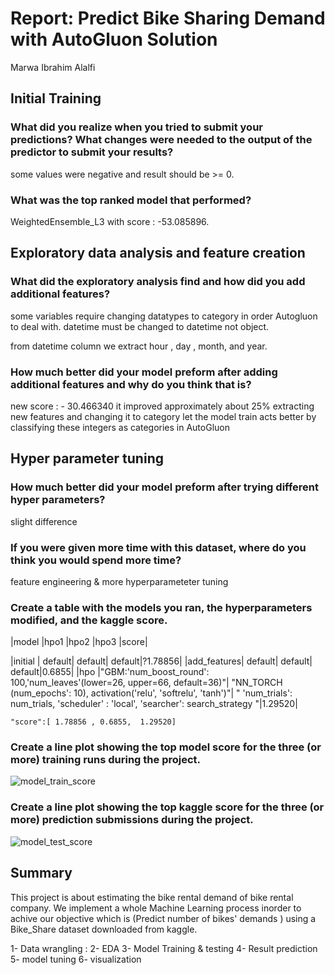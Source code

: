 # Report: Predict Bike Sharing Demand with AutoGluon Solution
Marwa Ibrahim Alalfi 

## Initial Training
### What did you realize when you tried to submit your predictions? What changes were needed to the output of the predictor to submit your results?
 some values were negative and result should be >= 0.

### What was the top ranked model that performed?
 WeightedEnsemble_L3 with score : -53.085896.

## Exploratory data analysis and feature creation
### What did the exploratory analysis find and how did you add additional features?
some variables require changing datatypes to category in order Autogluon to deal with.
datetime must be changed to datetime not object.

from datetime column we extract hour , day , month, and year.

### How much better did your model preform after adding additional features and why do you think that is?
 new score : - 30.466340 it improved approximately about 25% 
 extracting new features and changing it to category let the model train acts better by classifying these integers as categories in AutoGluon 
 
## Hyper parameter tuning
### How much better did your model preform after trying different hyper parameters?
slight difference

### If you were given more time with this dataset, where do you think you would spend more time?
feature engineering & more hyperparameteter tuning 

### Create a table with the models you ran, the hyperparameters modified, and the kaggle score.

|model       |hpo1    |hpo2    |hpo3    |score|

|initial     | default| default| default|?1.78856|
|add_features| default| default| default|0.6855|
|hpo         |"GBM:'num_boost_round': 100,'num_leaves'(lower=26, upper=66, default=36)"|  "NN_TORCH (num_epochs': 10), activation('relu', 'softrelu', 'tanh')"| " 'num_trials': num_trials,    'scheduler' : 'local',    'searcher': search_strategy "|1.29520|

    "score":[ 1.78856 , 0.6855,  1.29520]


### Create a line plot showing the top model score for the three (or more) training runs during the project.
![model_train_score](https://user-images.githubusercontent.com/76065069/192902425-73e5c392-3959-4ad5-8268-32f0b58e9829.png)

 
 

### Create a line plot showing the top kaggle score for the three (or more) prediction submissions during the project.

 ![model_test_score](https://user-images.githubusercontent.com/76065069/192902438-5432e668-fe32-4109-b6b7-601a9c30f813.png)

 

## Summary
This project is about estimating the bike rental demand of bike rental company.
We implement a whole Machine Learning process inorder to achive our objective which is (Predict number of bikes' demands ) using a Bike_Share dataset downloaded from kaggle.

1- Data wrangling :
2- EDA
3- Model Training & testing
4- Result prediction
5- model tuning 
6- visualization 

